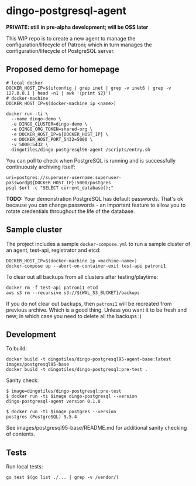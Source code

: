 # dingo-postgresql-agent

**PRIVATE: still in pre-alpha development; will be OSS later**

This WIP repo is to create a new agent to manage the configuration/lifecycle of Patroni; which in turn manages the configuration/lifecycle of PostgreSQL server.

## Proposed demo for homepage

```
# local docker
DOCKER_HOST_IP=$(ifconfig | grep inet | grep -v inet6 | grep -v 127.0.0.1 | head -n1 | awk '{print $2}')
# docker-machine
DOCKER_HOST_IP=$(docker-machine ip <name>)

docker run -ti \
  --name dingo-demo \
  -e DINGO_CLUSTER=dingo-demo \
  -e DINGO_ORG_TOKEN=shared-org \
  -e DOCKER_HOST_IP=${DOCKER_HOST_IP} \
  -e DOCKER_HOST_PORT_5432=5000 \
  -v 5000:5432 \
  dingotiles/dingo-postgresql96-agent /scripts/entry.sh
```

You can poll to check when PostgreSQL is running and is successfully continuously archiving itself:

```
uri=postgres://superuser-username:superuser-password@${DOCKER_HOST_IP}:5000/postgres
psql $url -c "SELECT current_database();"
```

**TODO:** Your demonstration PostgreSQL has default passwords. That's ok because you can change passwords - an important feature to allow you to rotate credentials throughout the life of the database.




## Sample cluster

The project includes a sample `docker-compose.yml` to run a sample cluster of an agent, test-api, registrator and etcd:

```
DOCKER_HOST_IP=$(docker-machine ip <machine-name>)
docker-compose up --abort-on-container-exit test-api patroni1
```

To clear out all backups from all clusters after testing/playtime:

```
docker rm -f test-api patroni1 etcd
aws s3 rm --recursive s3://${WAL_S3_BUCKET}/backups
```

If you do not clear out backups, then `patroni1` will be recreated from previous archive. Which is a good thing. Unless you want it to be fresh and new; in which case you need to delete all the backups :)

## Development

To build:

```
docker build -t dingotiles/dingo-postgresql95-agent-base:latest images/postgresql95-base
docker build -t dingotiles/dingo-postgresql:pre-test .
```

Sanity check:

```
$ image=dingotiles/dingo-postgresql:pre-test
$ docker run -ti $image dingo-postgresql --version
dingo-postgresql-agent version 0.1.0

$ docker run -ti $image postgres --version
postgres (PostgreSQL) 9.5.4
```

See images/postgresql95-base/README.md for additional sanity checking of contents.

## Tests

Run local tests:

```
go test $(go list ./... | grep -v /vendor/)
```

